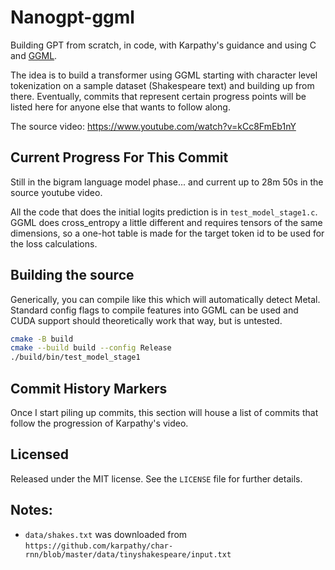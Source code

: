 # Nanogpt-ggml

Building GPT from scratch, in code, with Karpathy's guidance and using C and [GGML](https://github.com/ggerganov/ggml).

The idea is to build a transformer using GGML starting with character level tokenization on 
a sample dataset (Shakespeare text) and building up from there. Eventually, commits that
represent certain progress points will be listed here for anyone else that wants to follow along.

The source video: https://www.youtube.com/watch?v=kCc8FmEb1nY


## Current Progress For This Commit

Still in the bigram language model phase... and current up to 28m 50s in the source youtube video.

All the code that does the initial logits prediction is in `test_model_stage1.c`. GGML does cross_entropy
a little different and requires tensors of the same dimensions, so a one-hot table is made for the
target token id to be used for the loss calculations.


## Building the source

Generically, you can compile like this which will automatically detect Metal. Standard
config flags to compile features into GGML can be used and CUDA support should
theoretically work that way, but is untested.

```bash
cmake -B build
cmake --build build --config Release
./build/bin/test_model_stage1
```


## Commit History Markers

Once I start piling up commits, this section will house a list of commits
that follow the progression of Karpathy's video.


## Licensed

Released under the MIT license. See the `LICENSE` file for further details.


## Notes:

* `data/shakes.txt` was downloaded from `https://github.com/karpathy/char-rnn/blob/master/data/tinyshakespeare/input.txt`
